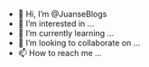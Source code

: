 - 👋 Hi, I’m @JuanseBlogs
- 👀 I’m interested in ...
- 🌱 I’m currently learning ...
- 💞️ I’m looking to collaborate on ...
- 📫 How to reach me ...

<!---
JuanseBlogs/JuanseBlogs is a ✨ special ✨ repository because its `README.md` (this file) appears on your GitHub profile.
You can click the Preview link to take a look at your changes.
--->

